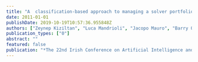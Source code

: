 ```yaml
---
title: "A  classification-based approach to managing a solver portfolio for CSPs"
date: 2011-01-01
publishDate: 2019-10-19T10:57:36.955848Z
authors: ["Zeynep Kiziltan", "Luca Mandrioli", "Jacopo Mauro", "Barry O'Sullivan"]
publication_types: ["0"]
abstract: ""
featured: false
publication: "*The 22nd Irish Conference on Artificial Intelligence and  Cognitive Science, Londonderry, UK, 31 August - 2 September, 2011*"
---
```


